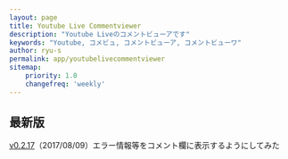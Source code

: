 ```yaml
---
layout: page
title: Youtube Live Commentviewer
description: "Youtube Liveのコメントビューアです"
keywords: "Youtube, コメビュ, コメントビューア, コメントビューワ"
author: ryu-s
permalink: app/youtubelivecommentviewer
sitemap:
    priority: 1.0
    changefreq: 'weekly'	
---
```


## 最新版
[v0.2.17](http://int-main.ddo.jp/app/YoutubeLiveCommentViewer_v0.2.17.zip)（2017/08/09）エラー情報等をコメント欄に表示するようにしてみた  
